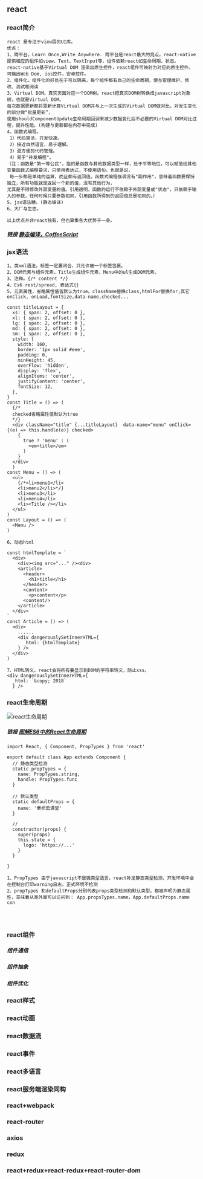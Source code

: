 ## react

### react简介

```
react 是专注于view层的UI库。
优点：
1、跨平台。Learn Once,Write Anywhere. 跨平台是react最大的亮点。react-native提供相应的组件如view、Text、TextInput等，组件依赖react如生命周期、状态。
react-native基于Virtual DOM 渲染出原生控件，react组件可映射为对应的原生控件。可输出Web Dom, ios控件，安卓控件。
2、组件化。组件化的好处在于可以隔离，每个组件都有自己的生命周期，便与管理维护、修改、测试和阅读
3、Virtual DOM。真实页面对应一个DOM树。react把真实DOM树转换成javascript对象树，也就是Virtual DOM。
每次数据更新都将重新计算Virtual DOM并与上一次生成的Virtual DOM做对比，对发生变化的部分做“批量更新”，
使用shouldComponentUpdate生命周期回调来减少数据变化后不必要的Virtual DOM对比过程，提升性能。(构建与更新都在内存中完成)
4、函数式编程。
 1）代码简洁，开发快速。
 2）接近自然语言，易于理解。
 3）更方便的代码管理。
 4）易于"并发编程"。
（注：函数是"第一等公民"，指的是函数与其他数据类型一样，处于平等地位，可以赋值给其他变量函数式编程要求，只使用表达式，不使用语句。也就是说，
 每一步都是单纯的运算，而且都有返回值。函数式编程强调没有"副作用"，意味着函数要保持独立，所有功能就是返回一个新的值，没有其他行为，
尤其是不得修改外部变量的值。引用透明，函数的运行不依赖于外部变量或"状态"，只依赖于输入的参数，任何时候只要参数相同，引用函数所得到的返回值总是相同的。）
5、jsx语法糖。(静态编译)
6、大厂与生态。

以上优点并非react独有，但也算集各大优势于一身。

```
##### 链接  [静态编译，CoffeeScript](http://coffee-script.org/ 'CoffeeScript')

### jsx语法

```
1、类xml语法。标签一定要闭合，只允许被一个标签包裹。
2、DOM元素与组件元素，Title生成组件元素，Menu中的ul生成DOM元素。
3、注释。{/* content */}
4、Es6 rest/spread, 表达式{}
5、元素属性，省略属性值皆默认为true。className替换class,htmlFor替换for;其它onClick, onLoad,fontSize,data-name,checked...

const titleLayout = {
  xs: { span: 2, offset: 0 },
  xl: { span: 2, offset: 0 },
  lg: { span: 2, offset: 0 },
  md: { span: 2, offset: 0 },
  sm: { span: 2, offset: 0 },
  style: {
    width: 160,
    border: '1px solid #eee',
    padding: 0,
    minHeight: 45,
    overFlow: 'hidden',
    display: 'flex',
    alignItems: 'center',
    justifyContent: 'center',
    fontSize: 12,
  },
}
const Title = () => (
  {/*
  checked省略属性值默认为true
  */}
  <div className="title" {...titleLayout}  data-name="menu" onClick={(e) => this.handle(e)} checked>
    { 
      true ? 'menu' : (
        <em>title</em>
      )
    }
  </div>
  )
const Menu = () => (
  <ul>
    {/*<li>menu1</li>
    <li>menu2</li>*/}
    <li>menu3</li>
    <li>menu4</li>
    <li><Title /></li>
  </ul>
)
const Layout = () => (
  <Menu />
)

6、动态html

const htmlTemplate = `
  <div>
    <div><img src="..." /><div>
    <article>
      <header>
        <h1>title</h1>
      </header>
      <content>
        <p>content</p>
      <content/>
    </article>
  </div>
`
const Article = () => (
  <div>
    ......
    <div dangerouslySetInnerHTML={
      _html: {htmlTemplate}
    } />
  </div>
)

7、HTML转义。react会将所有要显示到DOM的字符串转义，防止xss。
<div dangerouslySetInnerHTML={
  _html: `&copy; 2018`
  } />

```

### react生命周期
![react生命周期](https://upload-images.jianshu.io/upload_images/12041061-6e442aac7b504370.png?imageMogr2/auto-orient/strip%7CimageView2/2/w/1240 'react')

##### 链接  [图解ES6中的React生命周期](https://juejin.im/post/5a062fb551882535cd4a4ce3 'react')

```
import React, { Component, PropTypes } from 'react'

export default class App extends Component {
  // 静态类型检测
  static propTypes = {
    name: PropTypes.string,
    handle: PropTypes.func
  }

  // 默认类型
  static defaultProps = {
    name: '秦桥云课堂'
  }

  // 
  constructor(props) {
    super(props)
    this.state = {
      logo: 'https://...'
    }
  }

}

1、PropTypes 由于javascript不是强类型语言。react补足静态类型检测，开发环境中会在控制台打印warning日志，正式环境不检测
2、propTypes 和defaultProps分别代表props类型检测和默认类型。都被声明为静态属性，意味着从类外面可以访问到： App.propsTypes.name，App.defaultProps.name
con




```


### react组件

##### 组件通信
##### 组件抽象 
##### 组件优化 

### react样式

### react动画 

### react数据流


### react事件

### react多语言

### react服务端渲染同构

### react+webpack

### react-router

### axios

### redux

### react+redux+react-redux+react-router-dom